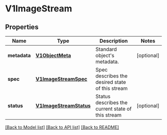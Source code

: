 # V1ImageStream

## Properties
Name | Type | Description | Notes
------------ | ------------- | ------------- | -------------
**metadata** | [**V1ObjectMeta**](V1ObjectMeta.md) | Standard object&#39;s metadata. | [optional] 
**spec** | [**V1ImageStreamSpec**](V1ImageStreamSpec.md) | Spec describes the desired state of this stream | 
**status** | [**V1ImageStreamStatus**](V1ImageStreamStatus.md) | Status describes the current state of this stream | [optional] 

[[Back to Model list]](../README.md#documentation-for-models) [[Back to API list]](../README.md#documentation-for-api-endpoints) [[Back to README]](../README.md)


